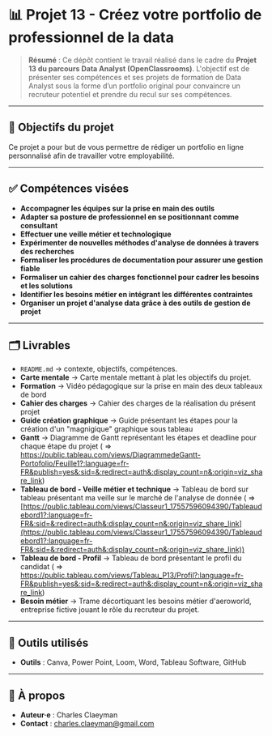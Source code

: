 # 📊 Projet 13 - Créez votre portfolio de professionnel de la data

> **Résumé** : Ce dépôt contient le travail réalisé dans le cadre du **Projet 13 du parcours Data Analyst (OpenClassrooms)**.
L'objectif est de présenter ses compétences et ses projets de formation de Data Analyst sous la forme d’un portfolio original pour convaincre un recruteur potentiel et prendre du recul sur ses compétences. 

---

## 🎯 Objectifs du projet
Ce projet a pour but de vous permettre de rédiger un portfolio en ligne personnalisé afin de travailler votre employabilité. 

---

## ✅ Compétences visées
- **Accompagner les équipes sur la prise en main des outils**
- **Adapter sa posture de professionnel en se positionnant comme consultant**
- **Effectuer une veille métier et technologique**
- **Expérimenter de nouvelles méthodes d'analyse de données à travers des recherches**
- **Formaliser les procédures de documentation pour assurer une gestion fiable**
- **Formaliser un cahier des charges fonctionnel pour cadrer les besoins et les solutions**
- **Identifier les besoins métier en intégrant les différentes contraintes**
- **Organiser un projet d'analyse data grâce à des outils de gestion de projet**
---

## 🗂️ Livrables
- `README.md` → contexte, objectifs, compétences.  
- **Carte mentale** → Carte mentale mettant à plat les objectifs du projet. 
- **Formation** → Vidéo pédagogique sur la prise en main des deux tableaux de bord
- **Cahier des charges** → Cahier des charges de la réalisation du présent projet
- **Guide création graphique** → Guide présentant les étapes pour la création d'un "magnigique" graphique sous tableau
- **Gantt** → Diagramme de Gantt représentant les étapes et deadline pour chaque étape du projet
    ( => https://public.tableau.com/views/DiagrammedeGantt-Portofolio/Feuille1?:language=fr-FR&publish=yes&:sid=&:redirect=auth&:display_count=n&:origin=viz_share_link)
- **Tableau de bord - Veille métier et technique** → Tableau de bord sur tableau présentant ma veille sur le marché de l'analyse de donnée ( => [https://public.tableau.com/views/Classeur1_17557596094390/Tableaudebord1?:language=fr-FR&:sid=&:redirect=auth&:display_count=n&:origin=viz_share_link](https://public.tableau.com/views/Classeur1_17557596094390/Tableaudebord1?:language=fr-FR&:sid=&:redirect=auth&:display_count=n&:origin=viz_share_link))
- **Tableau de bord - Profil** → Tableau de bord présentant le profil du candidat ( => https://public.tableau.com/views/Tableau_P13/Profil?:language=fr-FR&publish=yes&:sid=&:redirect=auth&:display_count=n&:origin=viz_share_link)
- **Besoin métier** → Trame décortiquant les besoins métier d'aeroworld, entreprise fictive jouant le rôle du recruteur du projet.

---

## 🧰 Outils utilisés
- **Outils** : Canva, Power Point, Loom, Word, Tableau Software, GitHub
---

## 👤 À propos
- **Auteur·e** : Charles Claeyman
- **Contact** : charles.claeyman@gmail.com
